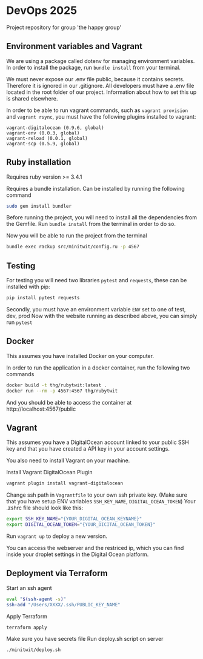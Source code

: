 # DevOps 2025

Project repository for group 'the happy group'

## Environment variables and Vagrant

We are using a package called dotenv for managing environment variables. In order to install the package, run `bundle install` from your terminal.

We must never expose our .env file public, because it contains secrets. Therefore it is ignored in our .gitignore. All developers must have a .env file located in the root folder of our project. Information about how to set this up is shared elsewhere.

In order to be able to run vagrant commands, such as `vagrant provision` and `vagrant rsync`, you must have the following plugins installed to vagrant:

```
vagrant-digitalocean (0.9.6, global)
vagrant-env (0.0.3, global)
vagrant-reload (0.0.1, global)
vagrant-scp (0.5.9, global)
```

## Ruby installation

Requires ruby version >= 3.4.1

Requires a bundle installation. Can be installed by running the following command

```bash
sudo gem install bundler
```

Before running the project, you will need to install all the dependencies from the Gemfile.
Run `bundle install` from the terminal in order to do so.

Now you will be able to run the project from the terminal

```bash
bundle exec rackup src/minitwit/config.ru -p 4567
```

## Testing

For testing you will need two libraries `pytest` and `requests`, these can be installed with pip:

```bash
pip install pytest requests
```

Secondly, you must have an environment variable `ENV` set to one of test, dev, prod
Now with the website running as described above, you can simply run `pytest`

## Docker

This assumes you have installed Docker on your computer.

In order to run the application in a docker container, run the following two commands

```bash
docker build -t thg/rubytwit:latest .
docker run --rm -p 4567:4567 thg/rubytwit
```

And you should be able to access the container at http://localhost:4567/public

## Vagrant

This assumes you have a DigitalOcean account linked to your public SSH key and that you have created a API key in your account settings.

You also need to install Vagrant on your machine.

Install Vagrant DigitalOcean Plugin

```bash
vagrant plugin install vagrant-digitalocean
```

Change ssh path in `Vagrantfile` to your own ssh private key.
(Make sure that you have setup ENV variables `SSH_KEY_NAME`, `DIGITAL_OCEAN_TOKEN`)
Your .zshrc file should look like this:

```bash
export SSH_KEY_NAME="{YOUR_DIGITAL_OCEAN_KEYNAME}"
export DIGITAL_OCEAN_TOKEN="{YOUR_DICITAL_OCEAN_TOKEN}"
```

Run `vagrant up` to deploy a new version.

You can access the webserver and the restriced ip, which you can find inside your droplet settings in the Digital Ocean platform.

## Deployment via Terraform

Start an ssh agent 
```bash
eval "$(ssh-agent -s)"
ssh-add "/Users/XXXX/.ssh/PUBLIC_KEY_NAME"
```
Apply Terraform
```bash
terraform apply
```
Make sure you have secrets file
Run deploy.sh script on server
```bash
./minitwit/deploy.sh
```